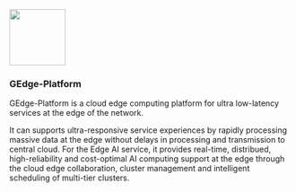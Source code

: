 <img src="gedge-platform/gedge-platform-logo-only.jpg" width="100">

### GEdge-Platform

GEdge-Platform is a cloud edge computing platform for ultra low-latency services at the edge of the network.

It can supports ultra-responsive service experiences by rapidly processing massive data at the edge without delays in processing and transmission to central cloud.
For the Edge AI service, it provides real-time, distribued, high-reliability and cost-optimal AI computing support at the edge through the cloud edge collaboration, cluster management and intelligent scheduling of multi-tier clusters.


